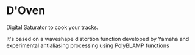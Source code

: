 # D'Oven
Digital Saturator to cook your tracks.

It's based on a waveshape distortion function developed by Yamaha and experimental antialiasing processing using PolyBLAMP functions  

